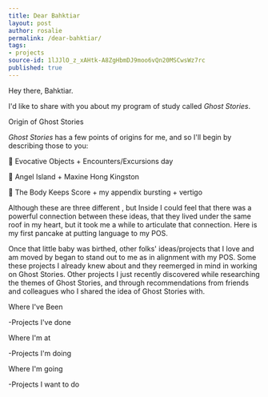 ```yaml
---
title: Dear Bahktiar
layout: post
author: rosalie
permalink: /dear-bahktiar/
tags:
- projects
source-id: 1lJJlO_z_xAHtk-A8ZgHbmDJ9moo6vQn20MSCwsWz7rc
published: true
---
```

Hey there, Bahktiar. 

I'd like to share with you about my program of study called *Ghost Stories*. 

Origin of Ghost Stories

*Ghost Stories* has a few points of origins for me, and so I'll begin by describing those to you:

👻  Evocative Objects + Encounters/Excursions day

👻  Angel Island + Maxine Hong Kingston

👻  The Body Keeps Score + my appendix bursting + vertigo 

Although these are three different , but Inside I could feel that there was a powerful connection between these ideas, that they lived under the same roof in my heart, but it took me a while to articulate that connection. Here is my first pancake at putting language to my POS.

Once that little baby was birthed, other folks' ideas/projects that I love and am moved by began to stand out to me as in alignment with my POS. Some these projects I already knew about and they reemerged in mind in working on Ghost Stories. Other projects I just recently discovered while researching the themes of Ghost Stories, and through recommendations from friends and colleagues who I shared the idea of Ghost Stories with.

Where I've Been

-Projects I've done

Where I'm at

-Projects I'm doing

Where I'm going

-Projects I want to do

